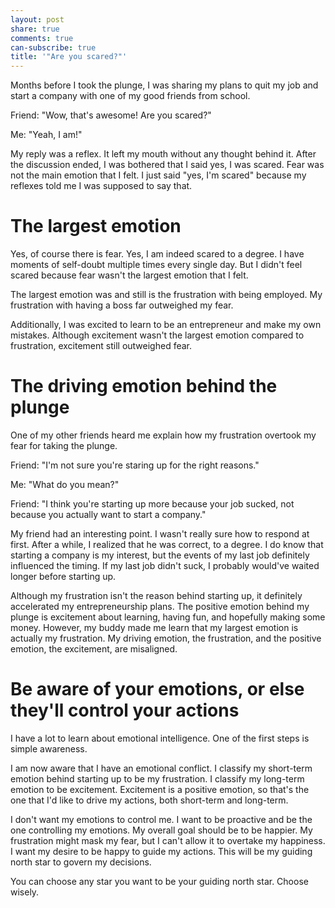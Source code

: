 ```yaml
---
layout: post
share: true
comments: true
can-subscribe: true
title: '"Are you scared?"'
---
```


Months before I took the plunge, I was sharing my plans to quit my job and start a company with one of my good friends from school.

Friend: "Wow, that's awesome!  Are you scared?"

Me:  "Yeah, I am!"

My reply was a reflex.  It left my mouth without any thought behind it.  After the discussion ended, I was bothered that I said yes, I was scared.  Fear was not the main emotion that I felt.  I just said "yes, I'm scared" because my reflexes told me I was supposed to say that.

# The largest emotion

Yes, of course there is fear.  Yes, I am indeed scared to a degree.  I have moments of self-doubt multiple times every single day.  But I didn't feel scared because fear wasn't the largest emotion that I felt.

The largest emotion was and still is the frustration with being employed.  My frustration with having a boss far outweighed my fear.

Additionally, I was excited to learn to be an entrepreneur and make my own mistakes.  Although excitement wasn't the largest emotion compared to frustration, excitement still outweighed fear.

# The driving emotion behind the plunge

One of my other friends heard me explain how my frustration overtook my fear for taking the plunge.

Friend:  "I'm not sure you're staring up for the right reasons."

Me:  "What do you mean?"

Friend:  "I think you're starting up more because your job sucked, not because you actually want to start a company."

My friend had an interesting point.  I wasn't really sure how to respond at first.  After a while, I realized that he was correct, to a degree.  I do know that starting a company is my interest, but the events of my last job definitely influenced the timing.  If my last job didn't suck, I probably would've waited longer before starting up.

Although my frustration isn't the reason behind starting up, it definitely accelerated my entrepreneurship plans.  The positive emotion behind my plunge is excitement about learning, having fun, and hopefully making some money.  However, my buddy made me learn that my largest emotion is actually my frustration.  My driving emotion, the frustration, and the positive emotion, the excitement, are misaligned.

# Be aware of your emotions, or else they'll control your actions

I have a lot to learn about emotional intelligence.  One of the first steps is simple awareness.

I am now aware that I have an emotional conflict.  I classify my short-term emotion behind starting up to be my frustration.  I classify my long-term emotion to be excitement.  Excitement is a positive emotion, so that's the one that I'd like to drive my actions, both short-term and long-term.

I don't want my emotions to control me.  I want to be proactive and be the one controlling my emotions.  My overall goal should be to be happier.  My frustration might mask my fear, but I can't allow it to overtake my happiness.  I want my desire to be happy to guide my actions.  This will be my guiding north star to govern my decisions.

You can choose any star you want to be your guiding north star.  Choose wisely.
